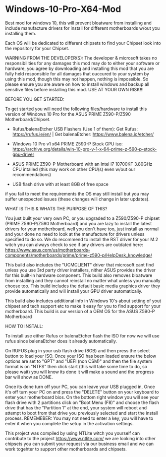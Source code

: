 # Windows-10-Pro-X64-Mod
Best mod for windows 10, this will prevent bloatware from installing and include manufacture drivers for install for different motherboards w/out you installing them.

Each OS will be dedicated to different chipsets to find your Chipset look into the repository for your Chipset.

WARNING FROM THE DEVELOPER(S):
The developer & microsoft takes no responsibilities for any damages this mod may do to either your software or hardware, you agree by downloading and installing this mod that you are fully held responsible for all damages that ouccured to your system by using this mod, though this may not happen, nothing is impossible. So please ensure you are aware on how to install windows and backup all sensitive files before installing this mod. USE AT YOUR OWN RISK!!!


BEFORE YOU GET STARTED:

To get started you will need the following files/hardware to install this version of Windows 10 Pro for the ASUS PRIME Z590-P/Z590 Motherboard/Chipset.

- Rufus/balenaEtcher USB Flashers (Use 1 of them): Get Rufus: https://rufus.ie/en/ | Get balenaEtcher: https://www.balena.io/etcher/

- Windows 10 Pro v1 x64 PRIME Z590-P Stock GPU iso: https://archive.org/details/win-10-pro-v-1-x-64-prime-z-590-p-stock-gpu-driver

- ASUS PRIME Z590-P Motherboard with an Intel i7 10700KF 3.80GHz CPU intalled (this may work on other CPU(s) even w/out our recommendations)

- USB flash drive with at least 8GB of free space

if you fail to meet the requirements the OS may still install but you may suffer unexpected issues (these changes will change in later updates).


WHAT IS THIS & WHATS THE PURPOSE OF THIS?

You just built your very own PC, or you upgraded to a Z590/Z590-P chipset (PRIME Z590-P/Z590 Motherboard) and you are lazy to install the latest drivers for your motherboard, well you don't have too, just install as normal and your done no need to look at the manufacture for drivers unless specified to do so. We do recommend to install the RST driver for your M.2 witch you can always check to see if any drivers are outdated here: https://www.asus.com/us/motherboards-components/motherboards/prime/prime-z590-p/HelpDesk_knowledge/

This build also includes the "UCMCLIENT" driver that microsoft cant find unless you use 3rd party driver installers, nither ASUS provides the driver for this built-in hardware component. This build also removes bloatware from installing and they cannot reinstall no matter what unless you manually choose too. This build includes the default basic media graphics driver they provide automatically and will install your GPU driver automatically.

This build also includes additional info in Windows 10's about setting of yout chipset and tech support etc to make it easy for you to find support for your motherboard. This build is our version of a OEM OS for the ASUS Z590-P Motherboard


HOW TO INSTALL:

To install use either Rufus or balenaEtcher flash the ISO for now we will use rufus since balenaEtcher does it already automatically.

On RUFUS plug in your usb flash drive (8GB) and then press the select button to load your ISO. Once your ISO has been loaded ensure the below options are set to "GPT" and "UEFI (non CSM)" and then the file system format is on "NTFS" then click start (this will take some time to do, so please wait) you will know its done it will make a sound and the progress bar will show as DONE.

Once its done turn off your PC, you can leave your USB plugged in, Once it's off turn your PC on and press the "DELETE" button on your keyboard to enter your motherboard bios. On the bottom right window you will see your flash drive with 2 partitions click on "Boot Menu (F8)" and choose the flash drive that has the "Partition 1" at the end, your system will reboot and attempt to boot from that drive you previously selected and start the install process. REMEMEBER: You may not need to enter a key, you will have to enter it when you complete the setup in the activation settings.


This project was compiled by using NTLite witch you yourself can contribute to the project https://www.ntlite.com/ we are looking into other chipsets you can submit your request via our business email and we can work togehter to support other motherboards and chipsets.
